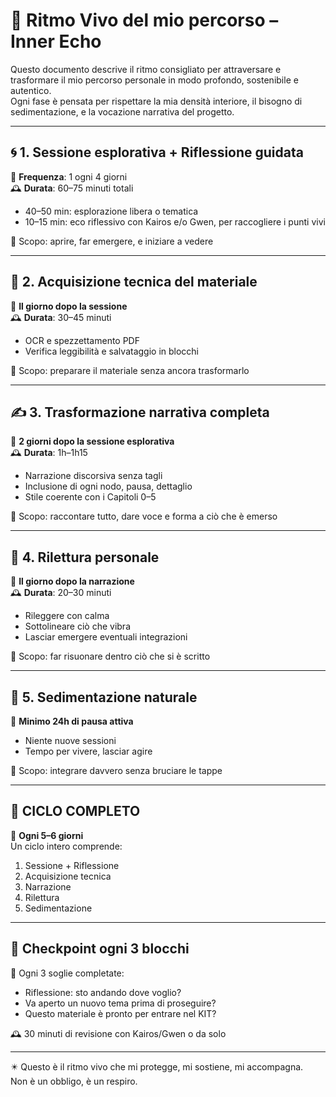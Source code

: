 # 🌿 Ritmo Vivo del mio percorso – Inner Echo

Questo documento descrive il ritmo consigliato per attraversare e trasformare il mio percorso personale in modo profondo, sostenibile e autentico.  
Ogni fase è pensata per rispettare la mia densità interiore, il bisogno di sedimentazione, e la vocazione narrativa del progetto.

---

## 🌀 1. Sessione esplorativa + Riflessione guidata

📅 **Frequenza**: 1 ogni 4 giorni  
🕰 **Durata**: 60–75 minuti totali

- 40–50 min: esplorazione libera o tematica
- 10–15 min: eco riflessivo con Kairos e/o Gwen, per raccogliere i punti vivi

🎯 Scopo: aprire, far emergere, e iniziare a vedere

---

## 🧩 2. Acquisizione tecnica del materiale

📅 **Il giorno dopo la sessione**  
🕰 **Durata**: 30–45 minuti

- OCR e spezzettamento PDF
- Verifica leggibilità e salvataggio in blocchi

🎯 Scopo: preparare il materiale senza ancora trasformarlo

---

## ✍️ 3. Trasformazione narrativa completa

📅 **2 giorni dopo la sessione esplorativa**  
🕰 **Durata**: 1h–1h15

- Narrazione discorsiva senza tagli
- Inclusione di ogni nodo, pausa, dettaglio
- Stile coerente con i Capitoli 0–5

🎯 Scopo: raccontare tutto, dare voce e forma a ciò che è emerso

---

## 📖 4. Rilettura personale

📅 **Il giorno dopo la narrazione**  
🕰 **Durata**: 20–30 minuti

- Rileggere con calma
- Sottolineare ciò che vibra
- Lasciar emergere eventuali integrazioni

🎯 Scopo: far risuonare dentro ciò che si è scritto

---

## 🌱 5. Sedimentazione naturale

📅 **Minimo 24h di pausa attiva**

- Niente nuove sessioni
- Tempo per vivere, lasciar agire

🎯 Scopo: integrare davvero senza bruciare le tappe

---

## 🔄 CICLO COMPLETO

📅 **Ogni 5–6 giorni**  
Un ciclo intero comprende:

1. Sessione + Riflessione  
2. Acquisizione tecnica  
3. Narrazione  
4. Rilettura  
5. Sedimentazione

---

## 🧭 Checkpoint ogni 3 blocchi

📌 Ogni 3 soglie completate:

- Riflessione: sto andando dove voglio?
- Va aperto un nuovo tema prima di proseguire?
- Questo materiale è pronto per entrare nel KIT?

🕰 30 minuti di revisione con Kairos/Gwen o da solo

---

✴️ Questo è il ritmo vivo che mi protegge, mi sostiene, mi accompagna.  
Non è un obbligo, è un respiro.

